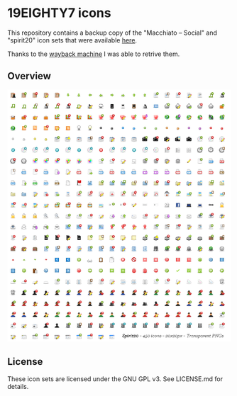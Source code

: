 19EIGHTY7 icons
===============

This repository contains a backup copy of the "Macchiato – Social" and
"spirit20" icon sets that were available [here](http://19eighty7.com/icons).

Thanks to the [wayback machine](http://web.archive.org/web/20120904015937/http://19eighty7.com/icons)
I was able to retrive them.

## Overview

![Spirit20 icon pack overview](spirit20-overview.png)

## License

These icon sets are licensed under the GNU GPL v3. See LICENSE.md for details.
